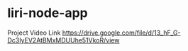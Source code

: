 # liri-node-app
Project Video Link
https://drive.google.com/file/d/13_hF_G-Dc3IyEV2AtBMxMDUUhe51VkoR/view
